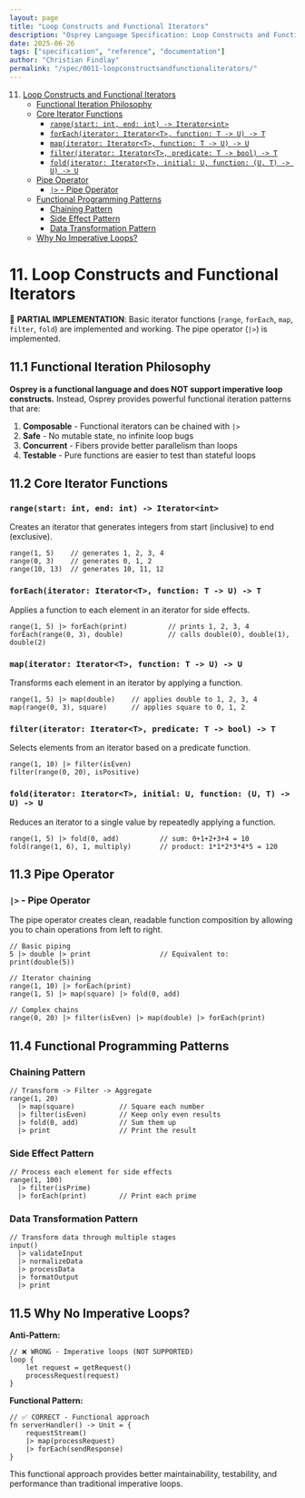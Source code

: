 ```yaml
---
layout: page
title: "Loop Constructs and Functional Iterators"
description: "Osprey Language Specification: Loop Constructs and Functional Iterators"
date: 2025-06-26
tags: ["specification", "reference", "documentation"]
author: "Christian Findlay"
permalink: "/spec/0011-loopconstructsandfunctionaliterators/"
---
```


11. [Loop Constructs and Functional Iterators](0011-LoopConstructsAndFunctionalIterators.md)
    - [Functional Iteration Philosophy](#111-functional-iteration-philosophy)
    - [Core Iterator Functions](#112-core-iterator-functions)
        - [`range(start: int, end: int) -> Iterator<int>`](#rangestart-int-end-int---iteratorint)
        - [`forEach(iterator: Iterator<T>, function: T -> U) -> T`](#foreachiterator-iteratort-function-t---u---t)
        - [`map(iterator: Iterator<T>, function: T -> U) -> U`](#mapiterator-iteratort-function-t---u---u)
        - [`filter(iterator: Iterator<T>, predicate: T -> bool) -> T`](#filteriterator-iteratort-predicate-t---bool---t)
        - [`fold(iterator: Iterator<T>, initial: U, function: (U, T) -> U) -> U`](#folditerator-iteratort-initial-u-function-u-t---u---u)
    - [Pipe Operator](#113-pipe-operator)
        - [`|>` - Pipe Operator](#---pipe-operator)
    - [Functional Programming Patterns](#114-functional-programming-patterns)
        - [Chaining Pattern](#chaining-pattern)
        - [Side Effect Pattern](#side-effect-pattern)
        - [Data Transformation Pattern](#data-transformation-pattern)
    - [Why No Imperative Loops?](#115-why-no-imperative-loops)

# 11. Loop Constructs and Functional Iterators

🚧 **PARTIAL IMPLEMENTATION**: Basic iterator functions (`range`, `forEach`, `map`, `filter`, `fold`) are implemented and working. The pipe operator (`|>`) is implemented.

## 11.1 Functional Iteration Philosophy

**Osprey is a functional language and does NOT support imperative loop constructs.** Instead, Osprey provides powerful functional iteration patterns that are:

1. **Composable** - Functional iterators can be chained with `|>`
2. **Safe** - No mutable state, no infinite loop bugs
3. **Concurrent** - Fibers provide better parallelism than loops
4. **Testable** - Pure functions are easier to test than stateful loops

## 11.2 Core Iterator Functions

### `range(start: int, end: int) -> Iterator<int>`
Creates an iterator that generates integers from start (inclusive) to end (exclusive).

```osprey
range(1, 5)    // generates 1, 2, 3, 4
range(0, 3)    // generates 0, 1, 2
range(10, 13)  // generates 10, 11, 12
```

### `forEach(iterator: Iterator<T>, function: T -> U) -> T`
Applies a function to each element in an iterator for side effects.

```osprey
range(1, 5) |> forEach(print)          // prints 1, 2, 3, 4
forEach(range(0, 3), double)           // calls double(0), double(1), double(2)
```

### `map(iterator: Iterator<T>, function: T -> U) -> U`
Transforms each element in an iterator by applying a function.

```osprey
range(1, 5) |> map(double)    // applies double to 1, 2, 3, 4
map(range(0, 3), square)      // applies square to 0, 1, 2
```

### `filter(iterator: Iterator<T>, predicate: T -> bool) -> T`
Selects elements from an iterator based on a predicate function.

```osprey
range(1, 10) |> filter(isEven)
filter(range(0, 20), isPositive)
```

### `fold(iterator: Iterator<T>, initial: U, function: (U, T) -> U) -> U`
Reduces an iterator to a single value by repeatedly applying a function.

```osprey
range(1, 5) |> fold(0, add)          // sum: 0+1+2+3+4 = 10
fold(range(1, 6), 1, multiply)       // product: 1*1*2*3*4*5 = 120
```

## 11.3 Pipe Operator

### `|>` - Pipe Operator
The pipe operator creates clean, readable function composition by allowing you to chain operations from left to right.

```osprey
// Basic piping
5 |> double |> print                 // Equivalent to: print(double(5))

// Iterator chaining
range(1, 10) |> forEach(print)
range(1, 5) |> map(square) |> fold(0, add)

// Complex chains
range(0, 20) |> filter(isEven) |> map(double) |> forEach(print)
```

## 11.4 Functional Programming Patterns

### Chaining Pattern
```osprey
// Transform -> Filter -> Aggregate
range(1, 20)
  |> map(square)           // Square each number
  |> filter(isEven)        // Keep only even results
  |> fold(0, add)          // Sum them up
  |> print                 // Print the result
```

### Side Effect Pattern
```osprey
// Process each element for side effects
range(1, 100)
  |> filter(isPrime)
  |> forEach(print)        // Print each prime
```

### Data Transformation Pattern
```osprey
// Transform data through multiple stages
input()
  |> validateInput
  |> normalizeData
  |> processData
  |> formatOutput
  |> print
```

## 11.5 Why No Imperative Loops?

**Anti-Pattern:**
```osprey
// ❌ WRONG - Imperative loops (NOT SUPPORTED)
loop {
    let request = getRequest()
    processRequest(request)
}
```

**Functional Pattern:**
```osprey
// ✅ CORRECT - Functional approach
fn serverHandler() -> Unit = {
    requestStream() 
    |> map(processRequest)
    |> forEach(sendResponse)
}
```

This functional approach provides better maintainability, testability, and performance than traditional imperative loops.